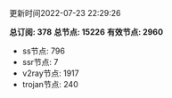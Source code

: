 更新时间2022-07-23 22:29:26

**总订阅: 378**
**总节点: 15226**
**有效节点: 2960**
- ss节点: 796
- ssr节点: 7
- v2ray节点: 1917
- trojan节点: 240
